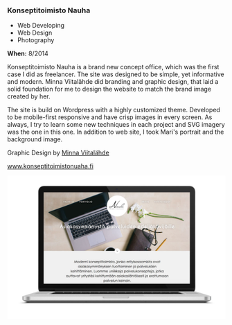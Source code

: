 ### Konseptitoimisto Nauha

<ul class="list-inline list-divided list-categories">
	<li class="code">Web Developing</li>
	<li class="design">Web Design</li>
	<li class="photo">Photography</li>
</ul>

**When:** 8/2014

Konseptitoimisto Nauha is a brand new concept office, which was the first case I did as freelancer. The site was designed to be simple, yet informative and modern. Minna Viitalähde did branding and graphic design, that laid a solid foundation for me to design the website to match the brand image created by her.

The site is build on Wordpress with a highly customized theme. Developed to be mobile-first responsive and have crisp images in every screen. As always, I try to learn some new techniques in each project and SVG imagery was the one in this one. In addition to web site, I took Mari's portrait and the background image.

Graphic Design by <a href="http://minnaviitalahde.wordpress.com/" target="_blank">Minna Viitalähde</a>

<a href="http://www.konseptitoimistonauha.fi" target="_blank">www.konseptitoimistonuaha.fi</a>

![Image](assets/img/works/nauha-desktop.jpg)


